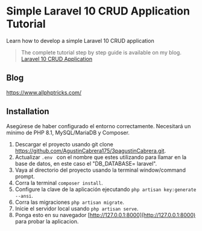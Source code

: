 # Simple Laravel 10 CRUD Application Tutorial
Learn how to develop a simple Laravel 10 CRUD application

> The complete tutorial step by step guide is available on my blog. [Laravel 10 CRUD Application](https://www.allphptricks.com/simple-laravel-10-crud-application/)

## Blog
https://www.allphptricks.com/


## Installation 
Asegúrese de haber configurado el entorno correctamente. Necesitará un mínimo de PHP 8.1, MySQL/MariaDB y Composer.

1. Descargar el proyecto usando git clone https://github.com/AgustinCabrera175/3pagustinCabrera.git.
2. Actualizar `.env ` con el nombre que estes utilizando para llamar en la base de datos, en este caso el "DB_DATABASE= laravel".
3. Vaya al directorio del proyecto usando la terminal window/command prompt.
4. Corra la terminal `composer install`.
5. Configure la clave de la aplicación ejecutando `php artisan key:generate --ansi`.
6. Corra las migraciones `php artisan migrate`.
7. Inicie el servidor local usando `php artisan serve`.
8. Ponga esto en su navegador [http://127.0.0.1:8000](http://127.0.0.1:8000) para probar la aplicacion.
